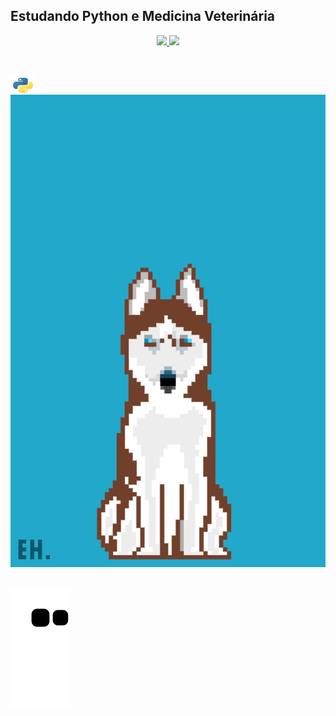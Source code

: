 <!--
**LucasMendes0/LucasMendes0** is a ✨ _special_ ✨ repository because its `README.md` (this file) appears on your GitHub profile.

Here are some ideas to get you started:

- 🔭 I’m currently working on ...
- 🌱 I’m currently learning ...
- 👯 I’m looking to collaborate on ...
- 🤔 I’m looking for help with ...
- 💬 Ask me about ...
- 📫 How to reach me: ...
- 😄 Pronouns: ...
- ⚡ Fun fact: ...

butões para redes:

 <a href="https://discord.gg/ZntEV3kV9t" target="_blank"><img src="https://img.shields.io/badge/Discord-7289DA?style=for-the-badge&logo=discord&logoColor=white" target="_blank"></a> 
 <a href="https://www.reddit.com/r/DungeonsAndMemes/" target="_blank"><img src="https://brandlogos.net/wp-content/uploads/2020/09/reddit-logomark-logo.png" target="_blank"></a> 
</a> 
-->

## Estudando Python e Medicina Veterinária

<div align="center">
  <a href="https://github.com/LucasMendes0">
  <img height="180em" src="https://github-readme-stats.vercel.app/api?username=LucasMendes0&show_icons=true&theme=dracula&include_all_commits=true&count_private=true"/>
  <img height="180em" src="https://github-readme-stats.vercel.app/api/top-langs/?username=LucasMendes0&layout=compact&langs_count=7&theme=dracula&include_all_commits=true&count_private"/>
</div>

 ##

<div style="display: inline_block"><br>
  <img align="center" alt="Python" height="30" width="40" src="https://raw.githubusercontent.com/devicons/devicon/master/icons/python/python-original.svg">
  <img align ="right "src="https://github.com/LucasMendes0/Ola-Mundo/blob/main/imagens/LukePixelado.gif"/>
</div>
 
  
  ##
 
<div> 
 
  ![Snake animation](https://github.com/rafaballerini/rafaballerini/blob/output/github-contribution-grid-snake.svg)
 
</div>
